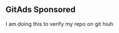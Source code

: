 
## GitAds Sponsored
<!-- GitAds-Verify: 7DSXTFNE1YQJG35KXH29J3P6URG1NM6G -->
I am doing this to verify my repo on git
hiuh
